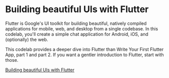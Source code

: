 # Building beautiful UIs with Flutter

Flutter is Google's UI toolkit for building beautiful, natively compiled applications for mobile, web, and desktop from a single codebase. In this codelab, you'll create a simple chat application for Android, iOS, and (optionally) the web.

This codelab provides a deeper dive into Flutter than Write Your First Flutter App, part 1 and part 2. If you want a gentler introduction to Flutter, start with those.

[Building beautiful UIs with Flutter](https://codelabs.developers.google.com/codelabs/flutter "Building beautiful UIs with Flutter")
